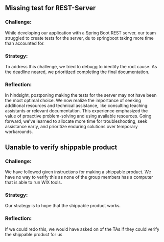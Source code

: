 ## Missing test for REST-Server

### Challenge:

While developing our application with a Spring Boot REST server, our team struggled to create tests for the server, du to springboot taking more time than accounted for.

### Strategy:

To address this challenge, we tried to debugg to identify the root cause. As the deadline neared, we prioritized completing the final documentation.

### Reflection:

In hindsight, postponing making the tests for the server may not have been the most optimal choice. We now realize the importance of seeking additional resources and technical assistance, like consulting teaching assistants or relevant documentation. This experience emphasized the value of proactive problem-solving and using available resources. Going forward, we've learned to allocate more time for troubleshooting, seek assistance early, and prioritize enduring solutions over temporary workarounds.

## Uanable to verify shippable product

### Challenge:

We have followed given instructions for making a shippable product. We have no way to verify this as none of the group members has a computer that is able to run WIX tools.

### Strategy:

Our strategy is to hope that the shippable product works.

### Reflection:

If we could redo this, we would have asked on of the TAs if they could verify the shippable product for us.

